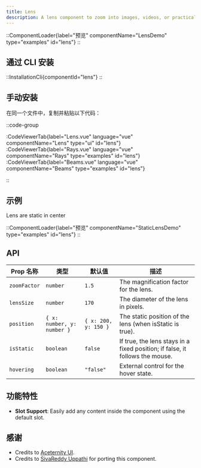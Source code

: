 ```yaml
---
title: Lens
description: A lens component to zoom into images, videos, or practically anything.
---
```


::ComponentLoader{label="预览" componentName="LensDemo" type="examples" id="lens"}
::

## 通过 CLI 安装

::InstallationCli{componentId="lens"}
::

## 手动安装

在同一个文件中，复制并粘贴以下代码：

::code-group

:CodeViewerTab{label="Lens.vue" language="vue" componentName="Lens" type="ui" id="lens"}
:CodeViewerTab{label="Rays.vue" language="vue" componentName="Rays" type="examples" id="lens"}
:CodeViewerTab{label="Beams.vue" language="vue" componentName="Beams" type="examples" id="lens"}

::

## 示例

Lens are static in center

::ComponentLoader{label="预览" componentName="StaticLensDemo" type="examples" id="lens"}
::

## API

| Prop 名称    | 类型                       | 默认值               | 描述                                                                         |
| ------------ | -------------------------- | -------------------- | ---------------------------------------------------------------------------- |
| `zoomFactor` | `number`                   | `1.5`                | The magnification factor for the lens.                                       |
| `lensSize`   | `number`                   | `170`                | The diameter of the lens in pixels.                                          |
| `position`   | `{ x: number, y: number }` | `{ x: 200, y: 150 }` | The static position of the lens (when isStatic is true).                     |
| `isStatic`   | `boolean`                  | `false`              | If true, the lens stays in a fixed position; if false, it follows the mouse. |
| `hovering`   | `boolean`                  | `"false"`            | External control for the hover state.                                        |

## 功能特性

- **Slot Support**: Easily add any content inside the component using the default slot.

## 感谢

- Credits to [Aceternity UI](https://ui.aceternity.com/components/lens).
- Credits to [SivaReddy Uppathi](https://github.com/sivareddyuppathi) for porting this component.
